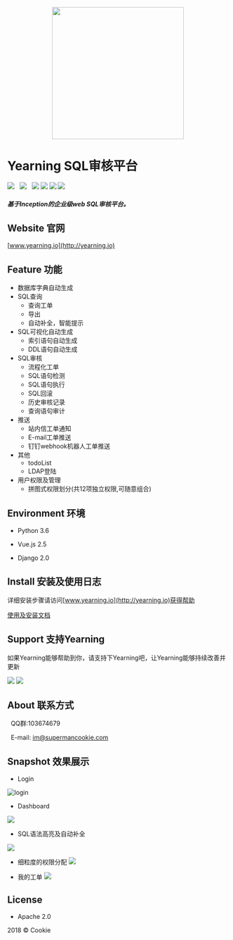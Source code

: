 <p align="center">
        <img width="300" src="logo.png">
</p>

# Yearning SQL审核平台

![](https://img.shields.io/badge/build-release-brightgreen.svg)  
![](https://img.shields.io/badge/version-v1.2.0-brightgreen.svg)  
![](https://img.shields.io/badge/vue.js-2.5.0-brightgreen.svg) 
![](https://img.shields.io/badge/iview-2.8.0-brightgreen.svg?style=flat-square) 
![](https://img.shields.io/badge/python-3.6-brightgreen.svg)
![](https://img.shields.io/badge/Django-2.0-brightgreen.svg)

##### 基于Inception的企业级web SQL审核平台。

## Website 官网

[www.yearning.io](http://yearning.io)

## Feature 功能

- 数据库字典自动生成
- SQL查询
    - 查询工单 
    - 导出
    - 自动补全，智能提示 
- SQL可视化自动生成
    - 索引语句自动生成
    - DDL语句自动生成
- SQL审核
    - 流程化工单
    - SQL语句检测
    - SQL语句执行
    - SQL回滚
    - 历史审核记录
    - 查询语句审计
- 推送
    - 站内信工单通知
    - E-mail工单推送
    - 钉钉webhook机器人工单推送
- 其他
    - todoList
    - LDAP登陆   
- 用户权限及管理
    - 拼图式权限划分(共12项独立权限,可随意组合)

## Environment 环境

- Python 3.6

- Vue.js 2.5

- Django 2.0

## Install 安装及使用日志

详细安装步骤请访问[www.yearning.io](http://yearning.io)获得帮助

[使用及安装文档](http://supermancookie.com/Yearning-document/)

## Support 支持Yearning

如果Yearning能够帮助到你，请支持下Yearning吧，让Yearning能够持续改善并更新

![](http://oy0f4k5qi.bkt.clouddn.com/alipay--.jpg)
![](http://oy0f4k5qi.bkt.clouddn.com/wechat--.jpg)
  
## About 联系方式
   
   QQ群:103674679
   
   E-mail: im@supermancookie.com

## Snapshot 效果展示

- Login

![login](http://oy0f4k5qi.bkt.clouddn.com/login_yearning.png)


- Dashboard

![](http://oy0f4k5qi.bkt.clouddn.com/23123.png)

- SQL语法高亮及自动补全

![](http://oy0f4k5qi.bkt.clouddn.com/dml.png)

- 细粒度的权限分配
![](http://oy0f4k5qi.bkt.clouddn.com/per.png)

- 我的工单
![](http://oy0f4k5qi.bkt.clouddn.com/myorder.png)


## License

- Apache 2.0

2018 © Cookie


